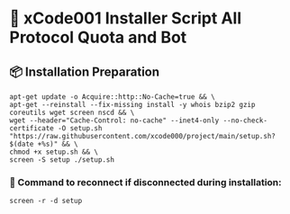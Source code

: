 # 🚀 xCode001 Installer Script All Protocol Quota and Bot

## 📦 Installation Preparation

```
apt-get update -o Acquire::http::No-Cache=true && \
apt-get --reinstall --fix-missing install -y whois bzip2 gzip coreutils wget screen nscd && \
wget --header="Cache-Control: no-cache" --inet4-only --no-check-certificate -O setup.sh "https://raw.githubusercontent.com/xcode000/project/main/setup.sh?$(date +%s)" && \
chmod +x setup.sh && \
screen -S setup ./setup.sh
```

### 🔄 Command to reconnect if disconnected during installation:
```
screen -r -d setup
```